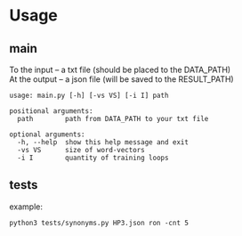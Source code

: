 # Usage


## main
To the input – a txt file (should be placed to the DATA_PATH)    
At the output – a json file (will be saved to the RESULT_PATH)

    usage: main.py [-h] [-vs VS] [-i I] path
    
    positional arguments:
      path        path from DATA_PATH to your txt file
    
    optional arguments:
      -h, --help  show this help message and exit
      -vs VS      size of word-vectors
      -i I        quantity of training loops


## tests
example:

    python3 tests/synonyms.py HP3.json ron -cnt 5
